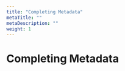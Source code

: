 ```yaml
---
title: "Completing Metadata"
metaTitle: ""
metaDescription: ""
weight: 1
---
```


# Completing Metadata
